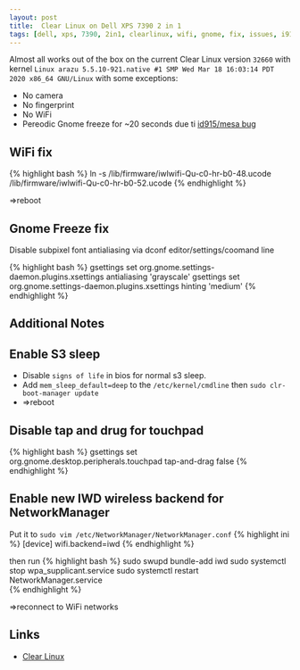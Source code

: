 ```yaml
---
layout: post
title:  Clear Linux on Dell XPS 7390 2 in 1
tags: [dell, xps, 7390, 2in1, clearlinux, wifi, gnome, fix, issues, i915, mesa]
---
```


Almost all works out of the box on the current Clear Linux version `32660` with kernel `Linux arazu 5.5.10-921.native #1 SMP Wed Mar 18 16:03:14 PDT 2020 x86_64 GNU/Linux`
with some exceptions:
  - No camera
  - No fingerprint
  - No WiFi
  - Pereodic Gnome freeze for ~20 seconds due ti [id915/mesa bug](https://gitlab.freedesktop.org/mesa/mesa/issues/2183)

WiFi fix
------------

{% highlight bash %}
ln -s /lib/firmware/iwlwifi-Qu-c0-hr-b0-48.ucode /lib/firmware/iwlwifi-Qu-c0-hr-b0-52.ucode
{% endhighlight %}

=>reboot


Gnome Freeze fix
----------------

Disable subpixel font antialiasing via dconf editor/settings/coomand line

{% highlight bash %}
gsettings set org.gnome.settings-daemon.plugins.xsettings antialiasing 'grayscale'
gsettings set org.gnome.settings-daemon.plugins.xsettings hinting 'medium'
{% endhighlight %}


Additional Notes
----------------

Enable S3 sleep
---------------

- Disable `signs of life` in bios for normal s3 sleep. 
- Add `mem_sleep_default=deep` to the `/etc/kernel/cmdline` then `sudo clr-boot-manager update`  
- =>reboot

Disable tap and drug for touchpad
----------------

{% highlight bash %}
gsettings set org.gnome.desktop.peripherals.touchpad tap-and-drag false
{% endhighlight %}

Enable new IWD wireless backend for NetworkManager
----------------

Put it to `sudo vim /etc/NetworkManager/NetworkManager.conf`
{% highlight ini %}
[device]
wifi.backend=iwd
{% endhighlight %}

then run
{% highlight bash %}
sudo swupd bundle-add iwd
sudo systemctl stop wpa_supplicant.service
sudo systemctl restart NetworkManager.service   
{% endhighlight %}

=>reconnect to WiFi networks

Links
-----

* [Clear Linux](https://clearlinux.org/)



